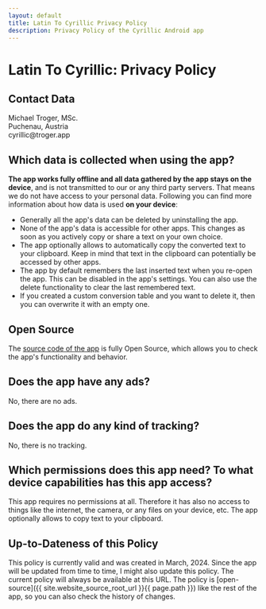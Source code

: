 ```yaml
---
layout: default
title: Latin To Cyrillic Privacy Policy
description: Privacy Policy of the Cyrillic Android app
---
```

# Latin To Cyrillic: Privacy Policy

## Contact Data
Michael Troger, MSc.  
Puchenau, Austria  
&#x63;&#x79;&#x72;&#x69;&#x6C;&#x6C;&#x69;&#x63;&#x40;&#x74;&#x72;&#x6F;&#x67;&#x65;&#x72;&#x2E;&#x61;&#x70;&#x70;

## Which data is collected when using the app?
**The app works fully offline and all data gathered by the app stays on the device**, and is not transmitted to our or any third party servers.
That means we do not have access to your personal data.
Following you can find more information about how data is used **on your device**:
* Generally all the app's data can be deleted by uninstalling the app.
* None of the app's data is accessible for other apps. This changes as soon as you actively copy or share a text on your own choice.
* The app optionally allows to automatically copy the converted text to your clipboard. Keep in mind that text in the clipboard can potentially be accessed by other apps.
* The app by default remembers the last inserted text when you re-open the app. This can be disabled in the app's settings. You can also use the delete functionality to clear the last remembered text.
* If you created a custom conversion table and you want to delete it, then you can overwrite it with an empty one.
  
## Open Source
The [source code of the app](https://github.com/michaeltroger/latintocyrillic-android) is fully Open Source, which allows you to check the app's functionality and behavior.

## Does the app have any ads?
No, there are no ads.

## Does the app do any kind of tracking?
No, there is no tracking.
  
## Which permissions does this app need? To what device capabilities has this app access?
This app requires no permissions at all.
Therefore it has also no access to things like the internet, the camera, or any files on your device, etc.
The app optionally allows to copy text to your clipboard.

## Up-to-Dateness of this Policy
This policy is currently valid and was created in March, 2024. Since the app will be updated from time to time, I might also update this policy.
The current policy will always be available at this URL. The policy is [open-source]({{ site.website_source_root_url }}{{ page.path }}) like the rest of the app, so you can also check the history of changes.
